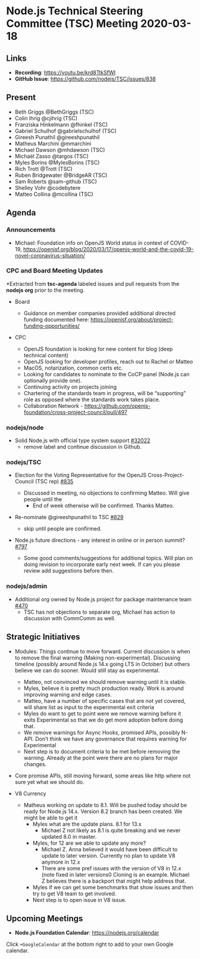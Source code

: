 # Node.js Technical Steering Committee (TSC) Meeting 2020-03-18

## Links

* **Recording**:  https://youtu.be/krd8TtkSfWI
* **GitHub Issue**: https://github.com/nodejs/TSC/issues/838

## Present

* Beth Griggs @BethGriggs (TSC)
* Colin Ihrig @cjihrig (TSC)
* Franziska Hinkelmann @fhinkel (TSC)
* Gabriel Schulhof @gabrielschulhof (TSC)
* Gireesh Punathil @gireeshpunathil
* Matheus Marchini @mmarchini
* Michael Dawson @mhdawson (TSC)
* Michaël Zasso @targos (TSC)
* Myles Borins @MylesBorins (TSC)
* Rich Trott @Trott (TSC)
* Ruben Bridgewater @BridgeAR (TSC)
* Sam Roberts @sam-github (TSC)
* Shelley Vohr @codebytere
* Matteo Collina @mcollina (TSC)

## Agenda

### Announcements

* Michael: Foundation info on OpenJS World status in context of COVID-19,
  https://openjsf.org/blog/2020/03/17/openjs-world-and-the-covid-19-novel-coronavirus-situation/

### CPC and Board Meeting Updates

*Extracted from **tsc-agenda** labeled issues and pull requests from the **nodejs org** prior to the meeting.

* Board
  * Guidance on member companies provided additional directed funding documented here:
    https://openjsf.org/about/project-funding-opportunities/

* CPC
  * OpenJS foundation is looking for new content for blog (deep technical content)
  * OpenJS looking for developer profiles, reach out to Rachel or Matteo
  * MacOS, notarization, common certs etc.
  * Looking for candidates to nominate to the CoCP panel (Node.js can optionally
    provide one).
  * Continuing activity on projects joining
  * Chartering of the standards team in progress, will be “supporting” role as opposed where the
    standards work takes place.
  * Collaboration Network - https://github.com/openjs-foundation/cross-project-council/pull/497

### nodejs/node

* Solid Node.js with official type system support [#32022](https://github.com/nodejs/node/issues/32022)
  * remove label and continue discussion in Github.

### nodejs/TSC

* Election for the Voting Representative for the OpenJS Cross-Project-Council (TSC rep) [#835](https://github.com/nodejs/TSC/issues/835)
  * Discussed in meeting, no objections to confirming Matteo. Will give people until the
    * End of week otherwise will be confirmed.  Thanks Matteo.

* Re-nominate @gireeshpunathil to TSC [#829](https://github.com/nodejs/TSC/issues/829)
  * skip until people are confirmed.

* Node.js future directions - any interest in online or in person summit? [#797](https://github.com/nodejs/TSC/issues/797)
  * Some good comments/suggestions for additional topics. Will plan on doing revision
    to incorporate early next week. If can you please review add suggestions before then.

### nodejs/admin

* Additional org owned by Node.js project  for package maintenance team [#470](https://github.com/nodejs/admin/issues/470)
  * TSC has not objections to separate org, Michael has action to discussion with CommComm
    as well.

## Strategic Initiatives

* Modules: Things continue to move forward.  Current discussion is when to remove the
  final warning (Making non-experimental). Discussing timeline (possibly around Node.js 14.x
  going LTS in October) but others believe we can do sooner.  Would still stay as experimental.
    * Matteo, not convinced we should remove warning until it is stable.
    * Myles, believe it is pretty much production ready. Work is around improving warning and
      edge cases.
    * Matteo, have a number of specific cases that are not yet covered, will share list as
      input to the experimental exit criteria
    * Myles do want to get to point were we remove warning before it exits Experimental so
      that we do get more adoption before doing that.
    * We remove warnings for Async Hooks, promised APIs, possibly N-API.  Don’t think
      we have any governance that requires warning for Experimental
    * Next step is to document criteria to be met before removing the warning. Already at the
      point were there are no plans for major changes.

* Core promise APIs, still moving forward, some areas like http where not sure yet what we
  should do.

* V8 Currency
  * Matheus working on update to 8.1. Will be pushed today should be ready for
    Node.js 14.x. Version 8.2 branch has been created. We might be able to get it
    * Myles what are the update plans.  8.1 for 13.x
      * Michael Z not likely as 8.1 is quite breaking and we never updated 8.0 in master.
    * Myles, for 12 are we able to update any more?
      * Michael Z. Anna believed it would have been difficult to update to later version.
        Currently no plan to update V8 anymore in 12.x
      * There are some pref issues with the version of V8 in 12.x (note fixed in later versions0
        Cloning is an example. Michael Z believes there is a backport that might help address that.
    * Myles if we can get some benchmarks that show issues and then try to get
      V8 team to get involved.
    * Next step is to open issue in V8 issue.

## Upcoming Meetings

* **Node.js Foundation Calendar**: https://nodejs.org/calendar

Click `+GoogleCalendar` at the bottom right to add to your own Google calendar.

